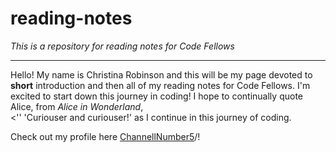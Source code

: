 # reading-notes

*This is a repository for reading notes for Code Fellows*

***

Hello! My name is Christina Robinson and this will be my page devoted to **short** introduction and then all of my reading notes for Code Fellows. I'm excited to start down this journey in coding! I hope to continually quote Alice, from *Alice in Wonderland*,  
<'' 'Curiouser and curiouser!'
as I continue in this journey of coding.

Check out my profile here [ChannellNumber5](https://github.com/ChannellNumber5 "A wonderful profile, if I do say so myself")/!
